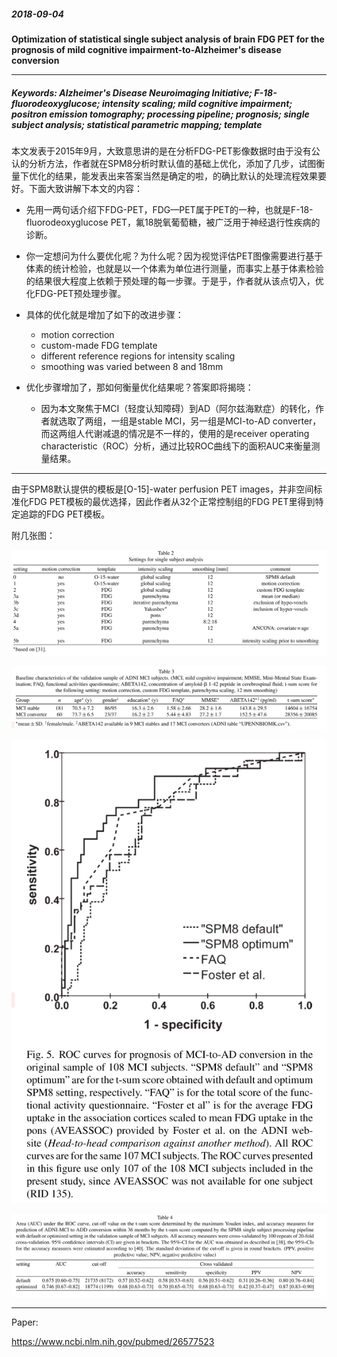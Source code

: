 ##### 2018-09-04 

**Optimization of statistical single subject analysis of brain FDG PET for the prognosis of mild cognitive impairment-to-Alzheimer's disease conversion**

---

##### **Keywords**: Alzheimer's Disease Neuroimaging Initiative; F-18-fluorodeoxyglucose; intensity scaling; mild cognitive impairment; positron emission tomography; processing pipeline; prognosis; single subject analysis; statistical parametric mapping; template



本文发表于2015年9月，大致意思讲的是在分析FDG-PET影像数据时由于没有公认的分析方法，作者就在SPM8分析时默认值的基础上优化，添加了几步，试图衡量下优化的结果，能发表出来答案当然是确定的啦，的确比默认的处理流程效果要好。下面大致讲解下本文的内容：

- 先用一两句话介绍下FDG-PET，FDG—PET属于PET的一种，也就是F-18-fluorodeoxyglucose PET，氟18脱氧葡萄糖，被广泛用于神经退行性疾病的诊断。


- 你一定想问为什么要优化呢？为什么呢？因为视觉评估PET图像需要进行基于体素的统计检验，也就是以一个体素为单位进行测量，而事实上基于体素检验的结果很大程度上依赖于预处理的每一步骤。于是乎，作者就从该点切入，优化FDG-PET预处理步骤。
- 具体的优化就是增加了如下的改进步骤：
  - motion correction
  - custom-made FDG template
  - different reference regions for intensity scaling
  - smoothing was varied between 8 and 18mm
- 优化步骤增加了，那如何衡量优化结果呢？答案即将揭晓：
  - 因为本文聚焦于MCI（轻度认知障碍）到AD（阿尔兹海默症）的转化，作者就选取了两组，一组是stable MCI，另一组是MCI-to-AD converter，而这两组人代谢减退的情况是不一样的，使用的是receiver operating characteristic（ROC）分析，通过比较ROC曲线下的面积AUC来衡量测量结果。

---

由于SPM8默认提供的模板是[O-15]-water perfusion PET images，并非空间标准化FDG PET模板的最优选择，因此作者从32个正常控制组的FDG PET里得到特定追踪的FDG PET模板。

附几张图：

![1](https://raw.githubusercontent.com/Galory/daily-paper-neuroscience/master/images/201809/20180904a.png)

![2](https://raw.githubusercontent.com/Galory/daily-paper-neuroscience/master/images/201809/20180904b.png)

![3](https://raw.githubusercontent.com/Galory/daily-paper-neuroscience/master/images/201809/20180904c.png)

![4](https://raw.githubusercontent.com/Galory/daily-paper-neuroscience/master/images/201809/20180904d.png)

---

Paper:

https://www.ncbi.nlm.nih.gov/pubmed/26577523
